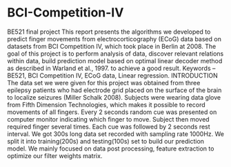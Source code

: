 # BCI-Competition-IV
BE521 final project
This report presents the algorithms we developed to predict finger movements from electrocorticography (ECoG) data based on datasets from BCI Competition IV, which took place in Berlin at 2008. The goal of this project is to perform analysis of data, discover relevant relations within data, build prediction model based on optimal linear decoder method as described in Warland et al., 1997. to achieve a good result.
Keywords – BE521, BCI Competition IV, ECoG data, Linear regression.
INTRODUCTION
The data set we were given for this project was obtained from three epilepsy patients who had electrode grid placed on the surface of the brain to localize seizures (Miller Schalk 2008). Subjects were wearing data glove from Fifth Dimension Technologies, which makes it possible to record movements of all fingers. Every 2 seconds random cue was presented on computer monitor indicating which finger to move. Subject then moved required finger several times. Each cue was followed by 2 seconds rest interval. We got 300s long data set recorded with sampling rate 1000Hz. We split it into training(200s) and testing(100s) set to build our prediction model. We mainly focused on data post processing, feature extraction to optimize our filter weights matrix.

